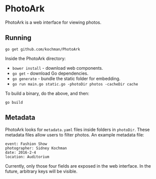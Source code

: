 # PhotoArk

PhotoArk is a web interface for viewing photos.

## Running

`go get github.com/kochman/PhotoArk`

Inside the PhotoArk directory:

- `bower install` - download web components.
- `go get` - download Go dependencies.
- `go generate` - bundle the static folder for embedding.
- `go run main.go static.go -photoDir photos -cacheDir cache`

To build a binary, do the above, and then:

`go build`

## Metadata

PhotoArk looks for `metadata.yaml` files inside folders in `photoDir`. These metadata files allow users to filter photos. An example metadata file:

```
event: Fashion Show
photographer: Sidney Kochman
date: 2016-2-4
location: Auditorium
```

Currently, only those four fields are exposed in the web interface. In the future, arbitrary keys will be visible.
